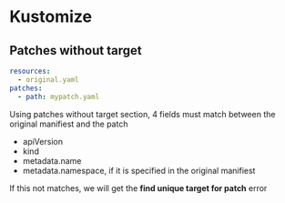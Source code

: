 # Kustomize

## Patches without target

```yaml
resources:
  - original.yaml
patches:
  - path: mypatch.yaml
```

Using patches without target section, 4 fields must match between the original manifiest and the patch

- apiVersion
- kind
- metadata.name
- metadata.namespace, if it is specified in the original manifiest

If this not matches, we will get the **find unique target for patch** error

